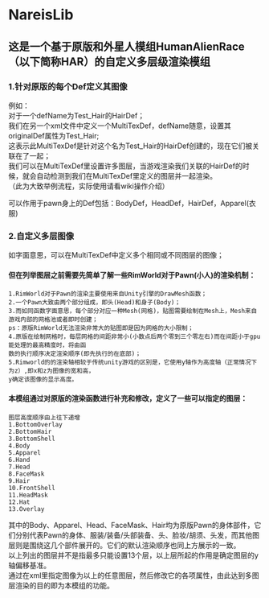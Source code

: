 # NareisLib
## 这是一个基于原版和外星人模组HumanAlienRace（以下简称HAR）的自定义多层级渲染模组

### 1.针对原版的每个Def定义其图像
例如：  
    对于一个defName为Test_Hair的HairDef；  
    我们在另一个xml文件中定义一个MultiTexDef，defName随意，设置其originalDef属性为Test_Hair;  
    这表示此MultiTexDef是针对这个名为Test_Hair的HairDef创建的，现在它们被关联在了一起；  
    我们可以在MultiTexDef里设置许多图层，当游戏渲染我们关联的HairDef的时候，就会自动检测到我们在MultiTexDef里定义的图层并一起渲染。  
    （此为大致举例流程，实际使用请看wiki操作介绍） 
  
  可以作用于pawn身上的Def包括：BodyDef，HeadDef，HairDef，Apparel(衣服)  
### 2.自定义多层图像  
如字面意思，可以在MultiTexDef中定义多个相同或不同图层的图像；  

  #### 但在列举图层之前需要先简单了解一些RimWorld对于Pawn(小人)的渲染机制：  
    1.RimWorld对于Pawn的渲染主要使用来自Unity引擎的DrawMesh函数；  
    2.一个Pawn大致由两个部分组成，即头(Head)和身子(Body)；  
    3.而如同函数字面意思，每个部分对应一种Mesh(网格)，贴图需要绘制在Mesh上，Mesh来自游戏内部的网格池或者即时创建；  
    ps：原版RimWorld无法渲染非常大的贴图即是因为网格的大小限制；  
    4.原版在绘制网格时，每层网格的间距非常小(小数点后两个零到三个零左右)而在间距小于gpu能处理的最高精度时，将由函  
    数的执行顺序决定渲染顺序(即先执行的在底部)；  
    5.Rimworld的的渲染轴相较于传统unity游戏的区别是，它使用y轴作为高度轴（正常情况下为z）,即x和z为图像的宽和高，  
    y确定该图像的显示高度。
  #### 本模组通过对原版的渲染函数进行补充和修改，定义了一些可以指定的图层：  
    图层高度顺序由上往下递增  
    1.BottomOverlay  
    2.BottomHair  
    3.BottomShell  
    4.Body    
    5.Apparel  
    6.Hand    
    7.Head  
    8.FaceMask  
    9.Hair  
    10.FrontShell  
    11.HeadMask  
    12.Hat  
    13.Overlay  
其中的Body、Apparel、Head、FaceMask、Hair均为原版Pawn的身体部件，它们分别代表Pawn的身体、服装/装备/头部装备、头、脸妆/胡须、头发，而其他图层则是围绕这几个部件展开的。它们的默认渲染顺序也同上方展示的一致。  
以上列出的图层并不是指最多只能设置13个层，以上层所起的作用是确定图层的y轴偏移基准。  
通过在xml里指定图像为以上的任意图层，然后修改它的各项属性，由此达到多图层渲染的目的即为本模组的功能。
  
    



  
  
  




